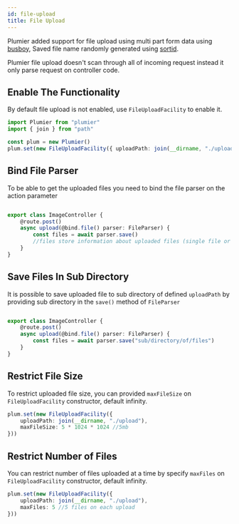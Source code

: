 ```yaml
---
id: file-upload
title: File Upload
---
```



Plumier added support for file upload using multi part form data using [busboy](https://github.com/mscdex/busboy), Saved file name randomly generated using [sortid](https://github.com/dylang/shortid).

Plumier file upload doesn't scan through all of incoming request instead it only parse request on controller code.

## Enable The Functionality
By default file upload is not enabled, use `FileUploadFacility` to enable it.

```typescript
import Plumier from "plumier"
import { join } from "path"

const plum = new Plumier()
plum.set(new FileUploadFacility({ uploadPath: join(__dirname, "./upload") }))
```

## Bind File Parser
To be able to get the uploaded files you need to bind the file parser on the action parameter

```typescript

export class ImageController {
    @route.post()
    async upload(@bind.file() parser: FileParser) {
        const files = await parser.save()
        //files store information about uploaded files (single file or multiple files)
    }
}
```

## Save Files In Sub Directory
It is possible to save uploaded file to sub directory of defined `uploadPath` by providing sub directory in the `save()` method of `FileParser`

```typescript

export class ImageController {
    @route.post()
    async upload(@bind.file() parser: FileParser) {
        const files = await parser.save("sub/directory/of/files")
    }
}
```

## Restrict File Size
To restrict uploaded file size, you can provided `maxFileSize` on `FileUploadFacility` constructor, default infinity.

```typescript
plum.set(new FileUploadFacility({ 
    uploadPath: join(__dirname, "./upload"), 
    maxFileSize: 5 * 1024 * 1024 //5mb
}))
```

## Restrict Number of Files
You can restrict number of files uploaded at a time by specify `maxFiles` on `FileUploadFacility` constructor, default infinity.

```typescript
plum.set(new FileUploadFacility({ 
    uploadPath: join(__dirname, "./upload"), 
    maxFiles: 5 //5 files on each upload
}))
```